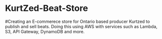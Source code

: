 # KurtZed-Beat-Store
#Creating an E-commerece store for Ontario based producer Kurtzed to publish and sell beats.  Doing this using AWS with services such as Lambda, S3, API Gateway, DynamoDB and more. 
